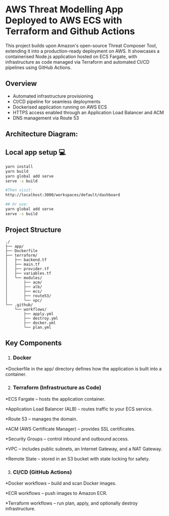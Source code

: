 # AWS Threat Modelling App Deployed to AWS ECS with Terraform and Github Actions

This project builds upon Amazon's open-source Threat Composer Tool, extending it into a production-ready deployment on AWS. It showcases a containerised Node.js application hosted on ECS Fargate, with infrastructure as code managed via Terraform and automated CI/CD pipelines using GitHub Actions.

## Overview
- Automated infrastructure provisioning
- CI/CD pipeline for seamless deployments
- Dockerised application running on AWS ECS
- HTTPS access enabled through an Application Load Balancer and ACM
- DNS management via Route 53

## Architecture Diagram:


## Local app setup 💻

```bash
yarn install
yarn build
yarn global add serve
serve -s build

#Then visit:
http://localhost:3000/workspaces/default/dashboard

## Or use:
yarn global add serve
serve -s build
```

## Project Structure
```
./
├── app/
├── Dockerfile
├── terraform/
│   ├── backend.tf
│   ├── main.tf
│   ├── provider.tf
│   ├── variables.tf
│   └── modules/
│       ├── acm/
│       ├── alb/
│       ├── ecs/
│       ├── route53/
│       └── vpc/
└── .github/
    └── workflows/
        ├── apply.yml
        ├── destroy.yml
        ├── docker.yml
        └── plan.yml

```


## Key Components
1. ### Docker

  *Dockerfile in the app/ directory defines how the application is built into a container.

2. ### Terraform (Infrastructure as Code)

 *ECS Fargate – hosts the application container.

 *Application Load Balancer (ALB) – routes traffic to your ECS service.

 *Route 53 – manages the domain.

 *ACM (AWS Certificate Manager) – provides SSL certificates.

 *Security Groups – control inbound and outbound access.

 *VPC – includes public subnets, an Internet Gateway, and a NAT Gateway.

 *Remote State – stored in an S3 bucket with state locking for safety.

3. ### CI/CD (GitHub Actions)

 *Docker workflows – build and scan Docker images.

 *ECR workflows – push images to Amazon ECR.

 *Terraform workflows – run plan, apply, and optionally destroy infrastructure.
